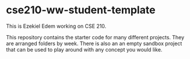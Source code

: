 # cse210-ww-student-template
This is Ezekiel Edem working on  CSE 210.

This repository contains the starter code for many different projects. They are arranged folders by week. There is also an an empty sandbox project that can be used to play around with any concept you would like.
